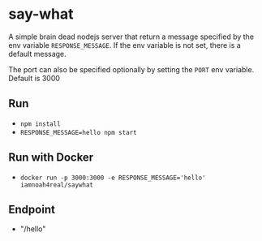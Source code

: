 # say-what

A simple brain dead nodejs server that return a message specified by the env variable `RESPONSE_MESSAGE`. If the env variable is not set, there is a default message. 

The port can also be specified optionally by setting the `PORT` env variable. Default is 3000

## Run 
* `npm install`
* `RESPONSE_MESSAGE=hello npm start`

## Run with Docker
* `docker run -p 3000:3000 -e RESPONSE_MESSAGE='hello' iamnoah4real/saywhat`

## Endpoint
* "<host>/hello"